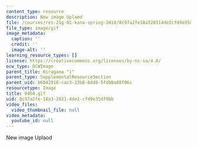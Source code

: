 ```yaml
---
content_type: resource
description: New image Uplaod
file: /courses/res-21g-01-kana-spring-2010/8c97a2fe18a320314de2cfd9e35df9bb_0404.gif
file_type: image/gif
image_metadata:
  caption: ''
  credit: ''
  image-alt: ''
learning_resource_types: []
license: https://creativecommons.org/licenses/by-nc-sa/4.0/
ocw_type: OCWImage
parent_title: Hiragana "i"
parent_type: SupplementalResourceSection
parent_uid: b6042916-cac3-23b8-6dd8-5fdb8a88f06c
resourcetype: Image
title: 0404.gif
uid: 8c97a2fe-18a3-2031-4de2-cfd9e35df9bb
video_files:
  video_thumbnail_file: null
video_metadata:
  youtube_id: null
---
```

New image Uplaod